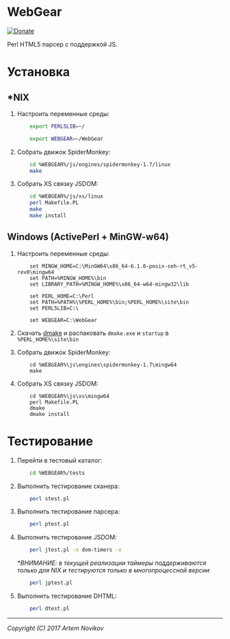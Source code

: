 # WebGear

[![Donate](https://img.shields.io/badge/Donate-PayPal-green.svg)](https://www.paypal.com/cgi-bin/webscr?cmd=_s-xclick&hosted_button_id=FQCHHCBNTSR8A)

Perl HTML5 парсер с поддержкой JS.

# Установка

## *NIX

1. Настроить переменные среды:

    ```BASH
        export PERL5LIB=~/

        export WEBGEAR=~/WebGear
    ```

2. Собрать движок SpiderMonkey:        

    ```BASH
        cd %WEBGEAR%/js/engines/spidermonkey-1.7/linux
        make        
    ```

3. Собрать XS связку JSDOM:  

    ```BASH
        cd %WEBGEAR%/js/xs/linux
        perl Makefile.PL
        make
        make install
    ```        

## Windows (ActivePerl + MinGW-w64)

1. Настроить переменные среды:

    ```BAT
        set MINGW_HOME=C:\MinGW64\x86_64-6.1.0-posix-seh-rt_v5-rev0\mingw64    
        set PATH=%MINGW_HOME%\bin    
        set LIBRARY_PATH=%MINGW_HOME%\x86_64-w64-mingw32\lib

        set PERL_HOME=C:\Perl
        set PATH=%PATH%\%PERL_HOME%\bin;%PERL_HOME%\site\bin
        set PERL5LIB=C:\
        
        set WEBGEAR=C:\WebGear
    ``` 

2. Скачать [dmake](http://search.cpan.org/CPAN/authors/id/S/SH/SHAY/dmake-4.12.2.2.zip) и
   распаковать `dmake.exe` и `startup` в `%PERL_HOME%\site\bin`        
        
3. Собрать движок SpiderMonkey:    
    
    ```BAT
        cd %WEBGEAR%\js\engines\spidermonkey-1.7\mingw64
        make
    ```
     
4. Собрать XS связку JSDOM:  

    ```BAT
        cd %WEBGEAR%\js\xs\mingw64
        perl Makefile.PL
        dmake
        dmake install
    ```
        
# Тестирование

1. Перейти в тестовый каталог:

    ```BASH
        cd %WEBGEAR%/tests
    ```
        
2. Выполнить тестирование сканера:

    ```BASH
        perl stest.pl
    ```
    
3. Выполнить тестирование парсера:

    ```BASH
        perl ptest.pl
    ```
        
4. Выполнить тестирование JSDOM:

    ```BASH
        perl jtest.pl -n dom-timers -x
    ```

   **ВНИМАНИЕ: в текущей реализации таймеры поддерживаются только для *NIX и
   тестируются только в многопроцессной версии**

    ```BASH
        perl jptest.pl
    ```
        
5. Выполнить тестирование DHTML:

    ```BASH
        perl dtest.pl        
    ```
---
_Copyright (C) 2017 Artem Novikov_
